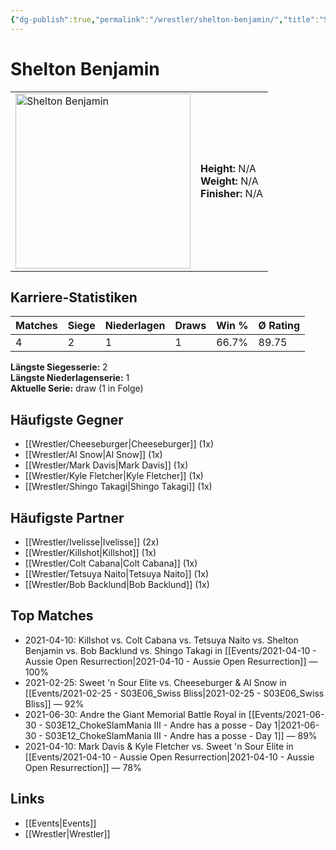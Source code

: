 ```yaml
---
{"dg-publish":true,"permalink":"/wrestler/shelton-benjamin/","title":"Shelton Benjamin","tags":["wrestler"],"noteIcon":""}
---
```



# Shelton Benjamin

<table>
        <tr>
        <td><img src="https://github.com/CptSpaulding1980/choke-slam-wrestling/releases/download/images/Shelton_Benjamin.png" width="280" alt="Shelton Benjamin"></td>
        <td>
        <b>Height:</b> N/A<br>
        <b>Weight:</b> N/A<br>
        <b>Finisher:</b> N/A<br>
        </td>
        </tr>
        </table>
        
## Karriere-Statistiken

| Matches | Siege | Niederlagen | Draws | Win % | Ø Rating |
|---------|-------|-------------|-------|-------|-----------|
| 4 | 2 | 1 | 1 | 66.7% | 89.75 |

**Längste Siegesserie:** 2<br>**Längste Niederlagenserie:** 1<br>**Aktuelle Serie:** draw (1 in Folge)


## Häufigste Gegner
- [[Wrestler/Cheeseburger\|Cheeseburger]] (1x)
- [[Wrestler/Al Snow\|Al Snow]] (1x)
- [[Wrestler/Mark Davis\|Mark Davis]] (1x)
- [[Wrestler/Kyle Fletcher\|Kyle Fletcher]] (1x)
- [[Wrestler/Shingo Takagi\|Shingo Takagi]] (1x)

## Häufigste Partner
- [[Wrestler/Ivelisse\|Ivelisse]] (2x)
- [[Wrestler/Killshot\|Killshot]] (1x)
- [[Wrestler/Colt Cabana\|Colt Cabana]] (1x)
- [[Wrestler/Tetsuya Naito\|Tetsuya Naito]] (1x)
- [[Wrestler/Bob Backlund\|Bob Backlund]] (1x)

## Top Matches
- 2021-04-10: Killshot vs. Colt Cabana vs. Tetsuya Naito vs. Shelton Benjamin vs. Bob Backlund vs. Shingo Takagi in [[Events/2021-04-10 - Aussie Open Resurrection\|2021-04-10 - Aussie Open Resurrection]] — 100%
- 2021-02-25: Sweet 'n Sour Elite vs. Cheeseburger & Al Snow in [[Events/2021-02-25 - S03E06_Swiss Bliss\|2021-02-25 - S03E06_Swiss Bliss]] — 92%
- 2021-06-30: Andre the Giant Memorial Battle Royal in [[Events/2021-06-30 - S03E12_ChokeSlamMania III - Andre has a posse - Day 1\|2021-06-30 - S03E12_ChokeSlamMania III - Andre has a posse - Day 1]] — 89%
- 2021-04-10: Mark Davis & Kyle Fletcher vs. Sweet 'n Sour Elite in [[Events/2021-04-10 - Aussie Open Resurrection\|2021-04-10 - Aussie Open Resurrection]] — 78%

## Links
- [[Events\|Events]]
- [[Wrestler\|Wrestler]]
